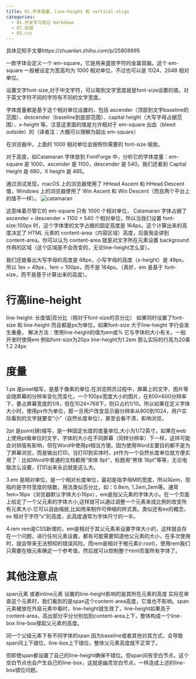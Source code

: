```yaml
---
title: 01.字体度量、line-height 和 vertical-align
categories:
  - 01.开发学习笔记 markdown
  - 07.前端
  - 02.css
---
```


具体见知乎文章https://zhuanlan.zhihu.com/p/25808995

一款字体会定义一个 em-square，它是用来盛放字符的金属容器。这个 em-square 一般被设定为宽高均为 1000 相对单位，不过也可以是 1024、2048 相对单位。

设置文字font-size,对于中文字符，可以取到文字宽度就是font-size设置的值。对于英文字符不同的字符有不同的文字宽度。

字体度量都是基于这个相对单位设置的，包括 ascender（顶部到文字baseline的范围）、descender（baseline到底部范围）、capital height（大写字母占据范围）、x-height 等。注意这里面的值是允许相对于 em-square 出血（bleed outside）的（译者注：大概可以理解为超出 em-square）

在浏览器中，上面的 1000 相对单位会按照你需要的 font-size 缩放。

对于高度，如Catamaran 字体放到 FontForge 中，分析它的字体度量：em-square 是 1000，ascender 是 1100，descender 是 540。我们还看到 Capital Height 是 680，X height 是 485。

通过测试发现，macOS 上的浏览器使用了 HHead Ascent 和 HHead Descent 值，Windows 上的浏览器使用了 Win Ascent 和 Win Descent（而且两个平台上的值不一样）。
![catamaran](https://pic4.zhimg.com/v2-cb05dd4dc6908e522c0f69392ed1fe87_r.jpg)

这意味着尽管它的 em-square 只有 1000 个相对单位， Catamaran 字体占据了ascender + descender = 1100 + 540 个相对单位，所以当我们设置 font-size:100px 时，这个字体里的文字占据的固定高度是 164px。这个计算出来的高度决定了 HTML 元素的 content-area（内容区域）高度，后面我会讲到 content-area。你可以认为 content-area 就是对文字所在元素设置 background 作用的区域（这个区域是不会改变的，无论line-height怎么变）。

我们还能看出大写字母的高度是 68px，小写字母的高度（x-height）是 49px。所以 1ex = 49px，1em = 100px，而不是 164px。（真好，em 是基于 font-size，而不是基于计算出来的高度）。

# 行高line-height

line-height: 长度值|百分比（相对于font-size的百分比）
如果同时设置了font-size 和 line-height 而且都是px为单位，如果font-size 大于line-height 字行会发生重叠，
解决方法：使用line-height的值为em或% 它与字体的大小有关。一般开发时使用em
例如font-size为20px line-height为1.2em  那么实际的行高为20乘1.2 24px

# 度量
1.px
是pixel缩写，是基于像素的单位.在浏览网页过程中，屏幕上的文字、图片等会随屏幕的分辨率变化而变化，一个100px宽度大小的图片，在800×600分辨率下，要占屏幕宽度的1/8，但在1024×768下，则只占约1/10。所以如果在定义字体大小时，使用px作为单位，那一旦用户改变显示器分辨率从800到1024，用户实际看到的文字就要变“小”（自然长度单位），甚至会看不清，影响浏览。 

2pt
是point(磅)缩写，是一种固定长度的度量单位,大小为1/72英寸。如果在web上使用pt做单位的文字，字体的大小在不同屏幕（同样分辨率）下一样，这样可能会对排版有影响，但在Word中使用pt相当方便。因为使用Word主要目的都不是为了屏幕浏览，而是输出打印。当打印到实体时，pt作为一个自然长度单位就方便实用了：比如Word中普通的文档都用“宋体 9pt”，标题用“黑体 16pt”等等，无论电脑怎么设置，打印出来永远就是这么大。

3.em
是相对单位，是一个相对长度单位，最初是指字母M的宽度，所以叫em，现指的是字符宽度的倍数，用法类似百分比，如：0.8em, 1.2em,2em等。通常1em=16px（浏览器默认字体大小16px），em是指父元素的字体大小。在一个页面上给定了一个父元素的字体大小,这样就可以通过调整一个元素来成比例的改变所有元素大小.它可以自由缩放,比如用来制作可伸缩的样式表。类似还有ex的概念，ex 相对于字符“x”的高度，此高度通常为字体尺寸的一半。

4.rem
rem是CSS新增的，em是相对于其父元素来设置字体大小的，这样就会存在一个问题，进行任何元素设置，都有可能需要知道他父元素的大小，在多次使用时，就会带来无法预知的错误风险。而rem是相对于根元素<html>(r:root)，使用rem我们只需要在根元素确定一个参考值，然后就可以控制整个html页面所有字体了。


# 其他注意点
span元素 或者inline元素 设置的line-height影响的是其所在元素的高度 实际在审查这个元素时，我们看到的是span这个content-area高度，它谁也不影响。span元素被放在外层元素中看时，line-height就生效了，line-height如果高于content-area，高出部分平分分别加到content-area上下，整体构成一个line-box line-box撑起父元素的高度。

同一个父级元素下有不同字体的span 因为baseline或者其他对其方式，会导致span间上下错位，line-box上下错位，整体父元素高度就不正常了。

但即使span都设置了自己的line-height确保不错位。但span间有空白节点。这个空白节点也会产生自己的line-box，这就是幽灵空白节点，一样造成上述的line-box错位问题。
